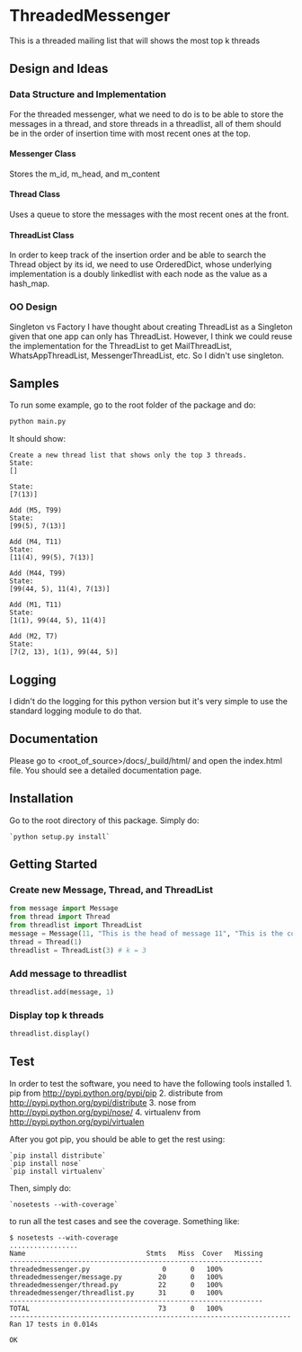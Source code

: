 # ThreadedMessenger
This is a threaded mailing list that will shows the most top k threads

## Design and Ideas
### Data Structure and Implementation
For the threaded messenger, what we need to do is to be able to store the messages in a thread,
and store threads in a threadlist, all of them should be in the order of insertion time with most recent ones at the top.
#### Messenger Class
Stores the m_id, m_head, and m_content
#### Thread Class
Uses a queue to store the messages with the most recent ones at the front.
#### ThreadList Class
In order to keep track of the insertion order and be able to search the Thread object by its id, we need to use OrderedDict,
whose underlying implementation is a doubly linkedlist with each node as the value as a hash_map. 

### OO Design
Singleton vs Factory
I have thought about creating ThreadList as a Singleton given that one app can only has ThreadList. 
However, I think we could reuse the implementation for the ThreadList to get 
MailThreadList, WhatsAppThreadList, MessengerThreadList, etc. So I didn't use singleton.

## Samples
To run some example, go to the root folder of the package and do:
```python
python main.py
```
It should show:
```
Create a new thread list that shows only the top 3 threads.
State: 
[]

State: 
[7(13)]

Add (M5, T99)
State: 
[99(5), 7(13)]

Add (M4, T11)
State: 
[11(4), 99(5), 7(13)]

Add (M44, T99)
State: 
[99(44, 5), 11(4), 7(13)]

Add (M1, T11)
State: 
[1(1), 99(44, 5), 11(4)]

Add (M2, T7)
State: 
[7(2, 13), 1(1), 99(44, 5)]

```

## Logging
I didn't do the logging for this python version but it's very simple to use the standard logging module to do that.

## Documentation
Please go to <root_of_source>/docs/_build/html/ and open the index.html file. You should see a detailed documentation page.


## Installation
Go to the root directory of this package. Simply do:

    `python setup.py install`
  
## Getting Started
### Create new Message, Thread, and ThreadList
```python
from message import Message
from thread import Thread
from threadlist import ThreadList
message = Message(11, "This is the head of message 11", "This is the content of message 11")
thread = Thread(1)
threadlist = ThreadList(3) # k = 3
```

### Add message to threadlist
```python
threadlist.add(message, 1)
```

### Display top k threads
```python
threadlist.display()
```

## Test
In order to test the software, you need to have the following tools installed
    1. pip from http://pypi.python.org/pypi/pip
    2. distribute from http://pypi.python.org/pypi/distribute
    3. nose from http://pypi.python.org/pypi/nose/
    4. virtualenv from http://pypi.python.org/pypi/virtualen

After you got pip, you should be able to get the rest using:

    `pip install distribute`
    `pip install nose`
    `pip install virtualenv`

Then, simply do:
    
    `nosetests --with-coverage`

to run all the test cases and see the coverage.
Something like:
```
$ nosetests --with-coverage
.................
Name                              Stmts   Miss  Cover   Missing
---------------------------------------------------------------
threadedmessenger.py                  0      0   100%   
threadedmessenger/message.py         20      0   100%   
threadedmessenger/thread.py          22      0   100%   
threadedmessenger/threadlist.py      31      0   100%   
---------------------------------------------------------------
TOTAL                                73      0   100%   
----------------------------------------------------------------------
Ran 17 tests in 0.014s

OK

```






